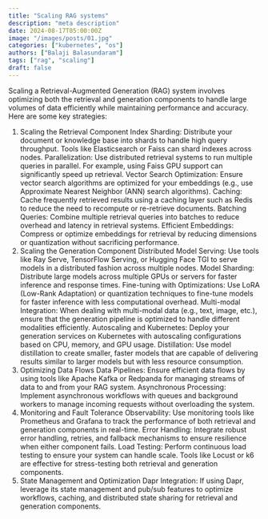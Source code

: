 ```yaml
---
title: "Scaling RAG systems"
description: "meta description"
date: 2024-08-17T05:00:00Z
image: "/images/posts/01.jpg"
categories: ["kubernetes", "os"]
authors: ["Balaji Balasundaram"]
tags: ["rag", "scaling"]
draft: false
---
```


Scaling a Retrieval-Augmented Generation (RAG) system involves optimizing both the retrieval and generation components to handle large volumes of data efficiently while maintaining performance and accuracy. Here are some key strategies:

1. Scaling the Retrieval Component
Index Sharding: Distribute your document or knowledge base into shards to handle high query throughput. Tools like Elasticsearch or Faiss can shard indexes across nodes.
Parallelization: Use distributed retrieval systems to run multiple queries in parallel. For example, using Faiss GPU support can significantly speed up retrieval.
Vector Search Optimization: Ensure vector search algorithms are optimized for your embeddings (e.g., use Approximate Nearest Neighbor (ANN) search algorithms).
Caching: Cache frequently retrieved results using a caching layer such as Redis to reduce the need to recompute or re-retrieve documents.
Batching Queries: Combine multiple retrieval queries into batches to reduce overhead and latency in retrieval systems.
Efficient Embeddings: Compress or optimize embeddings for retrieval by reducing dimensions or quantization without sacrificing performance.
2. Scaling the Generation Component
Distributed Model Serving: Use tools like Ray Serve, TensorFlow Serving, or Hugging Face TGI to serve models in a distributed fashion across multiple nodes.
Model Sharding: Distribute large models across multiple GPUs or servers for faster inference and response times.
Fine-tuning with Optimizations: Use LoRA (Low-Rank Adaptation) or quantization techniques to fine-tune models for faster inference with less computational overhead.
Multi-modal Integration: When dealing with multi-modal data (e.g., text, image, etc.), ensure that the generation pipeline is optimized to handle different modalities efficiently.
Autoscaling and Kubernetes: Deploy your generation services on Kubernetes with autoscaling configurations based on CPU, memory, and GPU usage.
Distillation: Use model distillation to create smaller, faster models that are capable of delivering results similar to larger models but with less resource consumption.
3. Optimizing Data Flows
Data Pipelines: Ensure efficient data flows by using tools like Apache Kafka or Redpanda for managing streams of data to and from your RAG system.
Asynchronous Processing: Implement asynchronous workflows with queues and background workers to manage incoming requests without overloading the system.
4. Monitoring and Fault Tolerance
Observability: Use monitoring tools like Prometheus and Grafana to track the performance of both retrieval and generation components in real-time.
Error Handling: Integrate robust error handling, retries, and fallback mechanisms to ensure resilience when either component fails.
Load Testing: Perform continuous load testing to ensure your system can handle scale. Tools like Locust or k6 are effective for stress-testing both retrieval and generation components.
5. State Management and Optimization
Dapr Integration: If using Dapr, leverage its state management and pub/sub features to optimize workflows, caching, and distributed state sharing for retrieval and generation components.